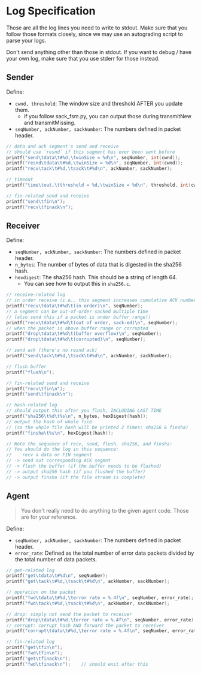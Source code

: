 # Log Specification

Those are all the log lines you need to write to stdout. 
Make sure that you follow those formats closely, since we may use an autograding script to parse your logs.

Don't send anything other than those in stdout. If you want to debug / have your own log, make sure that you use stderr for those instead.

## Sender

Define:
- `cwnd, threshold`: The window size and threshold AFTER you update them.
  - if you follow sack_fsm.py, you can output those during transmitNew and transmitMissing.
- `seqNumber, ackNumber, sackNumber`: The numbers defined in packet header.

```cpp
// data and ack segment's send and receive
// should use `resnd` if this segment has ever been sent before
printf("send\tdata\t#%d,\twinSize = %d\n", seqNumber, int(cwnd));
printf("resnd\tdata\t#%d,\twinSize = %d\n", seqNumber, int(cwnd));
printf("recv\tack\t#%d,\tsack\t#%d\n", ackNumber, sackNumber);

// timeout
printf("time\tout,\tthreshold = %d,\twinSize = %d\n", threshold, int(cwnd));

// fin-related send and receive
printf("send\tfin\n");
printf("recv\tfinack\n");
```

## Receiver

Define:
- `seqNumber, ackNumber, sackNumber`: The numbers defined in packet header.
- `n_bytes`: The number of bytes of data that is digested in the sha256 hash.
- `hexdigest`: The sha256 hash. This should be a string of length 64.
  - You can see how to output this in `sha256.c`.

```cpp
// receive-related log
// in order receive (i.e., this segment increases cumulative ACK number)
printf("recv\tdata\t#%d\t(in order)\n", seqNumber);
// a segment can be out-of-order sacked multiple time                                                   
// (also send this if a packet is under buffer range!)
printf("recv\tdata\t#%d\t(out of order, sack-ed)\n", seqNumber); 
// when the packet is above buffer range or corrupted
printf("drop\tdata\t#%d\t(buffer overflow)\n", seqNumber); 
printf("drop\tdata\t#%d\t(corrupted)\n", seqNumber);

// send ack (there's no resnd ack)
printf("send\tack\t#%d,\tsack\t#%d\n", ackNumber, sackNumber);

// flush buffer
printf("flush\n");

// fin-related send and receive
printf("recv\tfin\n");
printf("send\tfinack\n");

// hash-related log
// should output this after you flush, INCLUDING LAST TIME
printf("sha256\t%d\t%s\n", n_bytes, hexDigest(hash)); 
// output the hash of whole file 
// (so the whole file hash will be printed 2 times: sha256 & finsha)
printf("finsha\t%s\n", hexDigest(hash));

// Note the sequence of recv, send, flush, sha256, and finsha:
// You should do the log in this sequence:
//    recv a data or FIN segment
// -> send out corresponding ACK segmnt
// -> flush the buffer (if the buffer needs to be flushed)
// -> output sha256 hash (if you flushed the buffer)
// -> output finsha (if the file stream is complete)
```

## Agent

> You don't really need to do anything to the given agent code. Those are for your reference.

Define:
- `seqNumber, ackNumber, sackNumber`: The numbers defined in packet header.
- `error_rate`: Defined as the total number of error data packets divided by the total number of data packets.

```cpp
// get-related log
printf("get\tdata\t#%d\n", seqNumber);
printf("get\tack\t#%d,\tsack\t#%d\n", ackNumber, sackNumber);

// operation on the packet
printf("fwd\tdata\t#%d,\terror rate = %.4f\n", seqNumber, error_rate);
printf("fwd\tack\t#%d,\tsack\t#%d\n", ackNumber, sackNumber);

// drop: simply not send the packet to receiver
printf("drop\tdata\t#%d,\terror rate = %.4f\n", seqNumber, error_rate);
// corrupt: corrupt hash AND forward the packet to receiver
printf("corrupt\tdata\t#%d,\terror rate = %.4f\n", seqNumber, error_rate);

// fin-related log
printf("get\tfin\n");
printf("fwd\tfin\n");
printf("get\tfinack\n");
printf("fwd\tfinack\n");    // should exit after this
```
